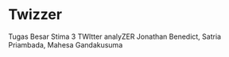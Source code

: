 # Twizzer
Tugas Besar Stima 3 TWItter analyZER
Jonathan Benedict, Satria Priambada, Mahesa Gandakusuma
